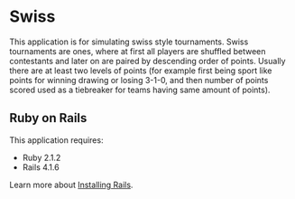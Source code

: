 Swiss
================
This application is for simulating swiss style tournaments. Swiss tournaments are ones, where at first all players are shuffled between contestants and later on are paired by descending order of points. Usually there are at least two levels of points (for example first being sport like points for winning drawing or losing 3-1-0, and then number of points scored used as a tiebreaker for teams having same amount of points). 


Ruby on Rails
-------------

This application requires:

- Ruby 2.1.2
- Rails 4.1.6

Learn more about [Installing Rails](http://railsapps.github.io/installing-rails.html).

